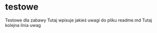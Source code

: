 # testowe
Testowe dla zabawy
Tutaj wpisuje jakieś uwagi do pliku readme.md
Tutaj kolejna linia uwag
